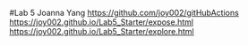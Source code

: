 #Lab 5
Joanna Yang
https://github.com/joy002/gitHubActions
https://joy002.github.io/Lab5_Starter/expose.html
https://joy002.github.io/Lab5_Starter/explore.html